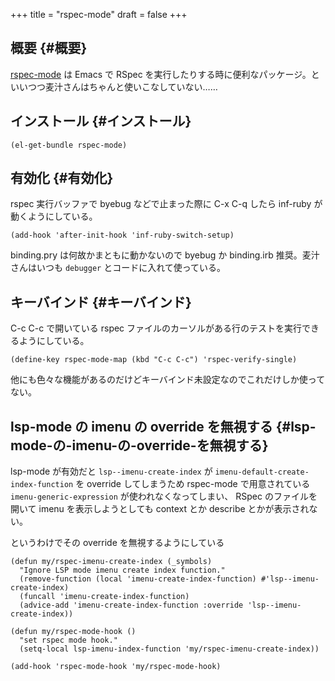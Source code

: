 +++
title = "rspec-mode"
draft = false
+++

## 概要 {#概要}

[rspec-mode](https://github.com/pezra/rspec-mode) は Emacs で RSpec を実行したりする時に便利なパッケージ。といいつつ麦汁さんはちゃんと使いこなしていない……


## インストール {#インストール}

```emacs-lisp
(el-get-bundle rspec-mode)
```


## 有効化 {#有効化}

rspec 実行バッファで byebug などで止まった際に C-x C-q したら inf-ruby が動くようにしている。

```emacs-lisp
(add-hook 'after-init-hook 'inf-ruby-switch-setup)
```

binding.pry は何故かまともに動かないので byebug か binding.irb 推奨。麦汁さんはいつも `debugger` とコードに入れて使っている。


## キーバインド {#キーバインド}

C-c C-c で開いている rspec ファイルのカーソルがある行のテストを実行できるようにしている。

```emacs-lisp
(define-key rspec-mode-map (kbd "C-c C-c") 'rspec-verify-single)
```

他にも色々な機能があるのだけどキーバインド未設定なのでこれだけしか使ってない。


## lsp-mode の imenu の override を無視する {#lsp-mode-の-imenu-の-override-を無視する}

lsp-mode が有効だと
`lsp--imenu-create-index` が `imenu-default-create-index-function` を override してしまうため
rspec-mode で用意されている `imenu-generic-expression` が使われなくなってしまい、
RSpec のファイルを開いて imenu を表示しようとしても
context とか describe とかが表示されない。

というわけでその override を無視するようにしている

```emacs-lisp
(defun my/rspec-imenu-create-index (_symbols)
  "Ignore LSP mode imenu create index function."
  (remove-function (local 'imenu-create-index-function) #'lsp--imenu-create-index)
  (funcall 'imenu-create-index-function)
  (advice-add 'imenu-create-index-function :override 'lsp--imenu-create-index))

(defun my/rspec-mode-hook ()
  "set rspec mode hook."
  (setq-local lsp-imenu-index-function 'my/rspec-imenu-create-index))

(add-hook 'rspec-mode-hook 'my/rspec-mode-hook)
```
